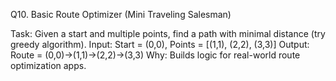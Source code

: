Q10. Basic Route Optimizer (Mini Traveling Salesman)

Task: Given a start and multiple points, find a path with minimal distance (try greedy algorithm).
Input: Start = (0,0), Points = [(1,1), (2,2), (3,3)]
Output: Route = (0,0)->(1,1)->(2,2)->(3,3)
Why: Builds logic for real-world route optimization apps.